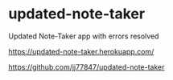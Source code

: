 # updated-note-taker
Updated Note-Taker app with errors resolved 

https://updated-note-taker.herokuapp.com/

https://github.com/jj77847/updated-note-taker
